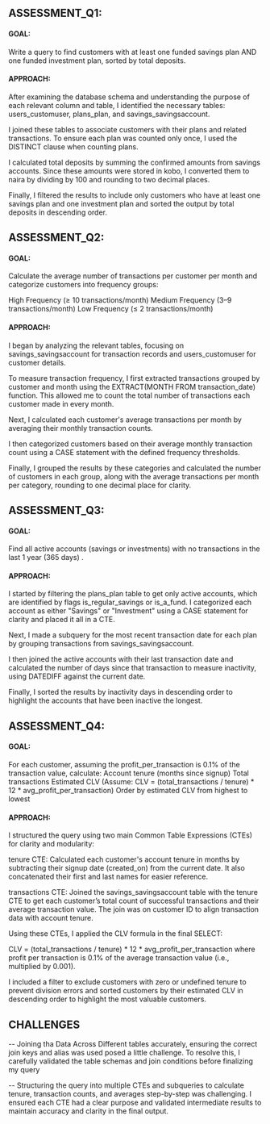 
## ASSESSMENT_Q1:
#### GOAL:
Write a query to find customers with at least one funded savings plan AND one funded investment plan, sorted by total deposits.

#### APPROACH:
After examining the database schema and understanding the purpose of each relevant column and table, I identified the necessary tables: users_customuser, plans_plan, and savings_savingsaccount.

I joined these tables to associate customers with their plans and related transactions. To ensure each plan was counted only once, I used the DISTINCT clause when counting plans.

I calculated total deposits by summing the confirmed amounts from savings accounts. Since these amounts were stored in kobo, I converted them to naira by dividing by 100 and rounding to two decimal places.

Finally, I filtered the results to include only customers who have at least one savings plan and one investment plan and sorted the output by total deposits in descending order.

## ASSESSMENT_Q2:
#### GOAL:
Calculate the average number of transactions per customer per month and categorize customers into frequency groups:

High Frequency (≥ 10 transactions/month)
Medium Frequency (3–9 transactions/month)
Low Frequency (≤ 2 transactions/month)

#### APPROACH:
I began by analyzing the relevant tables, focusing on savings_savingsaccount for transaction records and users_customuser for customer details.

To measure transaction frequency, I first extracted transactions grouped by customer and month using the EXTRACT(MONTH FROM transaction_date) function. This allowed me to count the total number of transactions each customer made in every month.

Next, I calculated each customer's average transactions per month by averaging their monthly transaction counts.

I then categorized customers based on their average monthly transaction count using a CASE statement with the defined frequency thresholds.

Finally, I grouped the results by these categories and calculated the number of customers in each group, along with the average transactions per month per category, rounding to one decimal place for clarity.



## ASSESSMENT_Q3:
#### GOAL:
Find all active accounts (savings or investments) with no transactions in the last 1 year (365 days) .

#### APPROACH:
I started by filtering the plans_plan table to get only active accounts, which are identified by flags is_regular_savings or is_a_fund. I categorized each account as either "Savings" or "Investment" using a CASE statement for clarity and placed it all in a CTE.

Next, I made a subquery for the most recent transaction date for each plan by grouping transactions from savings_savingsaccount.

I then joined the active accounts with their last transaction date and calculated the number of days since that transaction to measure inactivity, using DATEDIFF against the current date.

Finally, I sorted the results by inactivity days in descending order to highlight the accounts that have been inactive the longest.



## ASSESSMENT_Q4:
#### GOAL:
For each customer, assuming the profit_per_transaction is 0.1% of the transaction value, calculate:
Account tenure (months since signup)
Total transactions
Estimated CLV (Assume: CLV = (total_transactions / tenure) * 12 * avg_profit_per_transaction)
Order by estimated CLV from highest to lowest


#### APPROACH:
I structured the query using two main Common Table Expressions (CTEs) for clarity and modularity:

tenure CTE: Calculated each customer's account tenure in months by subtracting their signup date (created_on) from the current date. It also concatenated their first and last names for easier reference.

transactions CTE: Joined the savings_savingsaccount table with the tenure CTE to get each customer’s total count of successful transactions and their average transaction value. The join was on customer ID to align transaction data with account tenure.

Using these CTEs, I applied the CLV formula in the final SELECT:

 CLV = (total_transactions / tenure) * 12 * avg_profit_per_transaction
where profit per transaction is 0.1% of the average transaction value (i.e., multiplied by 0.001).

I included a filter to exclude customers with zero or undefined tenure to prevent division errors and sorted customers by their estimated CLV in descending order to highlight the most valuable customers.

## CHALLENGES
-- Joining tha Data Across Different tables accurately, ensuring the correct join keys and alias was used posed a little challenge. To resolve this, I carefully  validated the table schemas and join conditions before finalizing my query

-- Structuring the query into multiple CTEs and subqueries to calculate tenure, transaction counts, and averages step-by-step was challenging. I ensured each CTE had a clear purpose and validated intermediate results to maintain accuracy and clarity in the final output.
